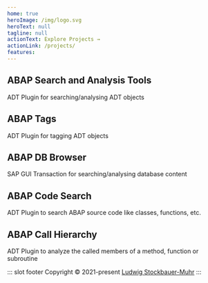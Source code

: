 ```yaml
---
home: true
heroImage: /img/logo.svg
heroText: null
tagline: null
actionText: Explore Projects →
actionLink: /projects/
features:
---
```


<div class="features">
  <div class="feature">
    <h2>ABAP Search and Analysis Tools</h2>
    <p>ADT Plugin for searching/analysing ADT objects</p>
  </div>
  <div class="feature">
    <h2>ABAP Tags</h2>
    <p>ADT Plugin for tagging ADT objects</p>
  </div>
  <div class="feature">
    <h2>ABAP DB Browser</h2>
    <p>SAP GUI Transaction for searching/analysing database content</p>
  </div>
  <div class="feature">
    <h2>ABAP Code Search</h2>
    <p>ADT Plugin to search ABAP source code like classes, functions, etc.</p>
  </div>
  <div class="feature">
    <h2>ABAP Call Hierarchy</h2>
    <p>ADT Plugin to analyze the called members of a method, function or subroutine</p>
  </div>
</div>

::: slot footer
Copyright © 2021-present [Ludwig Stockbauer-Muhr](https://github.com/stockbal)
:::
